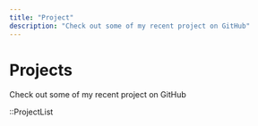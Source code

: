 ```yaml
---
title: "Project"
description: "Check out some of my recent project on GitHub"
---
```


# Projects

Check out some of my recent project on GitHub

::ProjectList
